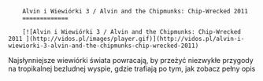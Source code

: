 
        Alvin i Wiewiórki 3 / Alvin and the Chipmunks: Chip-Wrecked 2011 
        =============
        
        [![Alvin i Wiewiórki 3 / Alvin and the Chipmunks: Chip-Wrecked 2011 ](http://vidos.pl/images/player.gif)](http://vidos.pl/alvin-i-wiewiorki-3-alvin-and-the-chipmunks-chip-wrecked-2011)
        
        
 Najsłynniejsze wiewiórki świata powracają, by przeżyć niezwykłe przygody na tropikalnej bezludnej wyspie, gdzie trafiają po tym, jak zobacz pełny opis
    